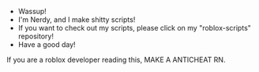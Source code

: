 - Wassup!
- I'm Nerdy, and I make shitty scripts!
- If you want to check out my scripts, please click on my "roblox-scripts" repository!
- Have a good day!

If you are a roblox developer reading this, MAKE A ANTICHEAT RN.

<!---
nerdyparadise/nerdyparadise is a ✨ special ✨ repository because its `README.md` (this file) appears on your GitHub profile.
You can click the Preview link to take a look at your changes.
--->
